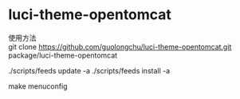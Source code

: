 # luci-theme-opentomcat

使用方法  
git clone https://github.com/guolongchu/luci-theme-opentomcat.git package/luci-theme-opentomcat

./scripts/feeds update -a
./scripts/feeds install -a

make menuconfig
